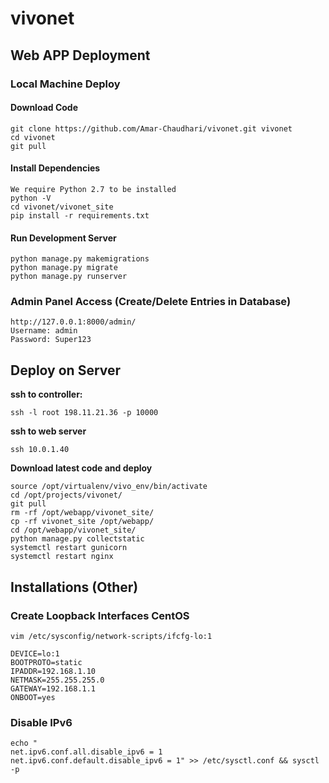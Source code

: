 # vivonet

## Web APP Deployment

### Local Machine Deploy

#### Download Code

```
git clone https://github.com/Amar-Chaudhari/vivonet.git vivonet
cd vivonet
git pull
```

#### Install Dependencies

```
We require Python 2.7 to be installed
python -V
cd vivonet/vivonet_site
pip install -r requirements.txt
```

#### Run Development Server

```
python manage.py makemigrations
python manage.py migrate
python manage.py runserver
```

### Admin Panel Access (Create/Delete Entries in Database)

```
http://127.0.0.1:8000/admin/
Username: admin
Password: Super123
```

## Deploy on Server

**ssh to controller:**
```
ssh -l root 198.11.21.36 -p 10000
```
**ssh to web server**
```
ssh 10.0.1.40
```
**Download latest code and deploy**
```
source /opt/virtualenv/vivo_env/bin/activate
cd /opt/projects/vivonet/
git pull
rm -rf /opt/webapp/vivonet_site/
cp -rf vivonet_site /opt/webapp/
cd /opt/webapp/vivonet_site/
python manage.py collectstatic
systemctl restart gunicorn
systemctl restart nginx
```

## Installations (Other)

### Create Loopback Interfaces CentOS ###
```
vim /etc/sysconfig/network-scripts/ifcfg-lo:1

DEVICE=lo:1
BOOTPROTO=static
IPADDR=192.168.1.10
NETMASK=255.255.255.0
GATEWAY=192.168.1.1
ONBOOT=yes
```

### Disable IPv6

```
echo "
net.ipv6.conf.all.disable_ipv6 = 1
net.ipv6.conf.default.disable_ipv6 = 1" >> /etc/sysctl.conf && sysctl -p
```